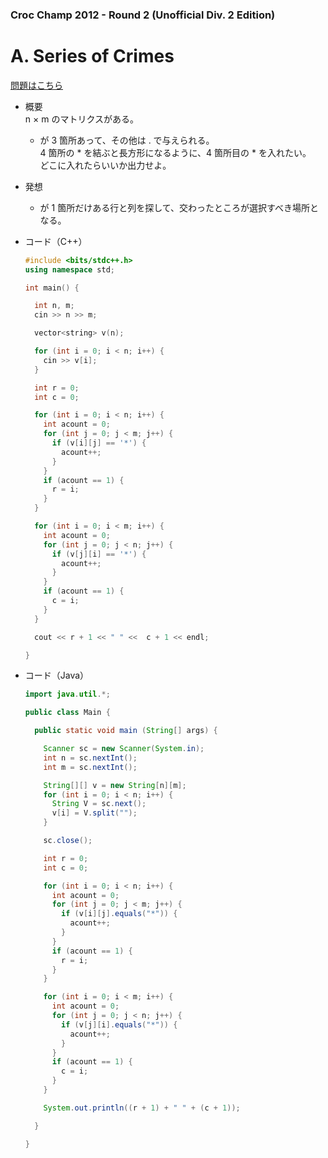 ### Croc Champ 2012 - Round 2 (Unofficial Div. 2 Edition)

# A. Series of Crimes
  
  [問題はこちら](https://codeforces.com/problemset/problem/181/A)
  
- 概要<br>
  n × m のマトリクスがある。<br>
  * が 3 箇所あって、その他は . で与えられる。<br>
  4 箇所の * を結ぶと長方形になるように、4 箇所目の * を入れたい。<br>
  どこに入れたらいいか出力せよ。<br>
  
- 発想<br>
  * が 1 箇所だけある行と列を探して、交わったところが選択すべき場所となる。<br>
  
  
- コード（C++）

  ```cpp
  #include <bits/stdc++.h>
  using namespace std;

  int main() {

    int n, m;
    cin >> n >> m;

    vector<string> v(n);

    for (int i = 0; i < n; i++) {
      cin >> v[i];
    }

    int r = 0;
    int c = 0;

    for (int i = 0; i < n; i++) {
      int acount = 0;
      for (int j = 0; j < m; j++) {
        if (v[i][j] == '*') {
          acount++;
        }
      }
      if (acount == 1) {
        r = i;
      }
    }

    for (int i = 0; i < m; i++) {
      int acount = 0;
      for (int j = 0; j < n; j++) {
        if (v[j][i] == '*') {
          acount++;
        }
      }
      if (acount == 1) {
        c = i;
      }
    }

    cout << r + 1 << " " <<  c + 1 << endl;

  }
  ```
  
- コード（Java）

  ```java
  import java.util.*;

  public class Main {

    public static void main (String[] args) {

      Scanner sc = new Scanner(System.in);
      int n = sc.nextInt();
      int m = sc.nextInt();

      String[][] v = new String[n][m];
      for (int i = 0; i < n; i++) {
        String V = sc.next();
        v[i] = V.split("");
      }

      sc.close();

      int r = 0;
      int c = 0;

      for (int i = 0; i < n; i++) {
        int acount = 0;
        for (int j = 0; j < m; j++) {
          if (v[i][j].equals("*")) {
            acount++;
          }
        }
        if (acount == 1) {
          r = i;
        }
      }

      for (int i = 0; i < m; i++) {
        int acount = 0;
        for (int j = 0; j < n; j++) {
          if (v[j][i].equals("*")) {
            acount++;
          }
        }
        if (acount == 1) {
          c = i;
        }
      }

      System.out.println((r + 1) + " " + (c + 1));

    }

  }
  ```
    